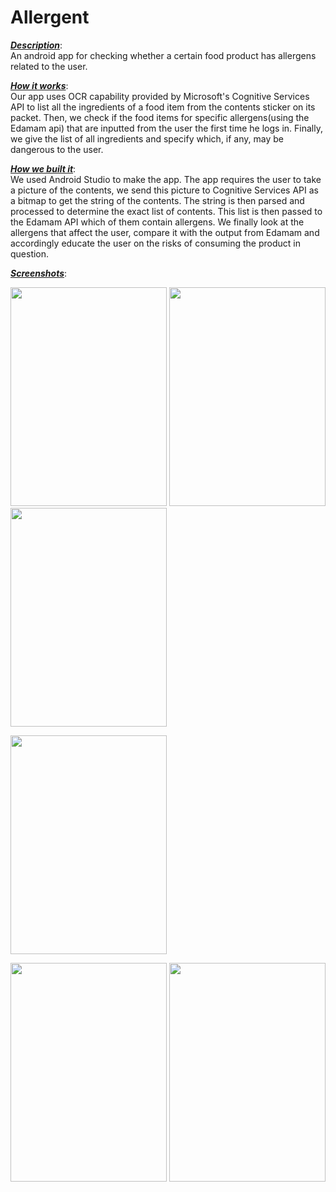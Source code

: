 # Allergent

<b><u><i>Description</i></u></b>:<br/> 
An android app for checking whether a certain food product has allergens related to the user.

<b><u><i>How it works</i></u></b>:<br/> 
Our app uses OCR capability provided by Microsoft's Cognitive Services API to list all the ingredients of a food item from the contents sticker on its packet. Then, we check if the food items for specific allergens(using the Edamam api) that are inputted from the user the first time he logs in. Finally, we give the list of all ingredients and specify which, if any, may be dangerous to the user.

<b><u><i>How we built it</i></u></b>:<br/> 
We used Android Studio to make the app. The app requires the user to take a picture of the contents, we send this picture to Cognitive Services API as a bitmap to get the string of the contents. The string is then parsed and processed to determine the exact list of contents. This list is then passed to the Edamam API which of them contain allergens. We finally look at the allergens that affect the user, compare it with the output from Edamam and accordingly educate the user on the risks of consuming the product in question.

<b><u><i>Screenshots</i></u></b>:<br/> 

<img src="https://cloud.githubusercontent.com/assets/13279942/23532500/ba6a180c-ff79-11e6-962f-705579f54669.png" width="250" height="350" /> 
<img src="https://cloud.githubusercontent.com/assets/13279942/23532503/ba6b1cde-ff79-11e6-84fb-cefd01630fc9.png" width="250" height="350" /> <br/>

<img src="https://cloud.githubusercontent.com/assets/13279942/23532499/ba69d5cc-ff79-11e6-8575-ffb377c8738f.png" width="250" height="350" /> 

<img src="https://cloud.githubusercontent.com/assets/13279942/23532501/ba6a572c-ff79-11e6-8b97-a3badd6b46b5.png" width="250" height="350" /> <br/>

<img src="https://cloud.githubusercontent.com/assets/13279942/23532504/ba6c6152-ff79-11e6-8ab7-6bcd7ed32f84.png" width="250" height="350" /> 
<img src="https://cloud.githubusercontent.com/assets/13279942/23532502/ba6ae9b2-ff79-11e6-8d94-3502ab29ee90.png" width="250" height="350" /> <br/>

